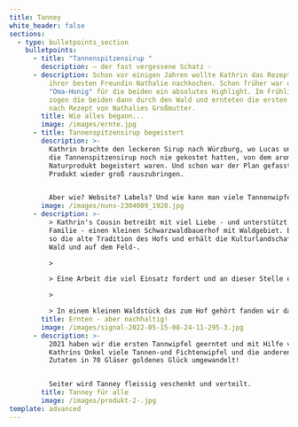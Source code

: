 ```yaml
---
title: Tanney
white_header: false
sections:
  - type: bulletpoints_section
    bulletpoints:
      - title: "Tannenspitzensirup "
        description: – der fast vergessene Schatz -
      - description: Schon vor einigen Jahren wollte Kathrin das Rezept der Großmutter
          ihrer besten Freundin Nathalie nachkochen. Schon früher war der
          "Oma-Honig" für die beiden ein absolutes Highlight. Im Frühling 2019
          zogen die beiden dann durch den Wald und ernteten die ersten Triebe
          nach Rezept von Nathalies Großmutter.
        title: Wie alles begann...
        image: /images/ernte.jpg
      - title: Tannenspitzensirup begeistert
        description: >-
          Kathrin brachte den leckeren Sirup nach Würzburg, wo Lucas und Jan,
          die Tannenspitzensirup noch nie gekostet hatten, von dem aromatischen
          Naturprodukt begeistert waren. Und schon war der Plan gefasst, dieses
          Produkt wieder groß rauszubringen. 


          Aber wie? Website? Labels? Und wie kann man viele Tannenwipfel ernten, ohne dem Ökosystem oder den Waldbesitzern zu schaden?
        image: /images/nuns-2304009_1920.jpg
      - description: >-
          > Kathrin's Cousin betreibt mit viel Liebe - und unterstützt von der
          Familie - einen kleinen Schwarzwaldbauerhof mit Waldgebiet. Er erhält
          so die alte Tradition des Hofs und erhält die Kulturlandschaft - im
          Wald und auf dem Feld-.

          >

          > Eine Arbeit die viel Einsatz fordert und an dieser Stelle einen riesen Applaus verdient.

          >

          > In einem kleinen Waldstück das zum Hof gehört fanden wir dann unser Erntegebiet.
        title: Ernten - aber nachhaltig!
        image: /images/signal-2022-05-15-08-24-11-295-3.jpg
      - description: >-
          2021 haben wir die ersten Tannwipfel geerntet und mit Hilfe von
          Kathrins Onkel viele Tannen-und Fichtenwipfel und die anderen geheimen
          Zutaten in 70 Gläser goldenes Glück umgewandelt!


          Seiter wird Tanney fleissig veschenkt und verteilt.
        title: Tanney für alle
        image: /images/produkt-2-.jpg
template: advanced
---
```


